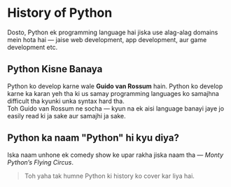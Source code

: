 # History of Python

Dosto, Python ek programming language hai jiska use alag-alag domains mein hota hai — jaise web development, app development, aur game development etc.

## Python Kisne Banaya

Python ko develop karne wale **Guido van Rossum** hain. Python ko develop karne ka karan yeh tha ki us samay programming languages ko samajhna difficult tha kyunki unka syntax hard tha.  
Toh Guido van Rossum ne socha — kyun na ek aisi language banayi jaye jo easily read ki ja sake aur samajhi ja sake.

## Python ka naam "Python" hi kyu diya?

Iska naam unhone ek comedy show ke upar rakha jiska naam tha — *Monty Python’s Flying Circus*.

> Toh yaha tak humne Python ki history ko cover kar liya hai.

